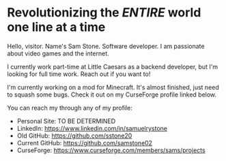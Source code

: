 # Revolutionizing the *ENTIRE* world one line at a time

Hello, visitor. Name's Sam Stone. Software developer. I am passionate about video games and the internet.

I currently work part-time at Little Caesars as a backend developer, but I'm looking for full time work. Reach out if you want to!

I'm currently working on a mod for Minecraft. It's almost finished, just need to squash some bugs. Check it out on my CurseForge profile linked below.

You can reach my through any of my profile:
- Personal Site: TO BE DETERMINED
- LinkedIn: https://www.linkedin.com/in/samuelrystone
- Old GitHub: https://github.com/sstone20
- Current GitHub: https://github.com/samstone02
- CurseForge: https://www.curseforge.com/members/sams/projects

<!---
samstone02/samstone02 is a ✨ special ✨ repository because its `README.md` (this file) appears on your GitHub profile.
You can click the Preview link to take a look at your changes.
--->
